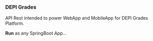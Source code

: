 ### DEPI Grades

API Rest intended to power WebApp and MobileApp for
DEPI Grades Platform.

**Run** as any SpringBoot App...